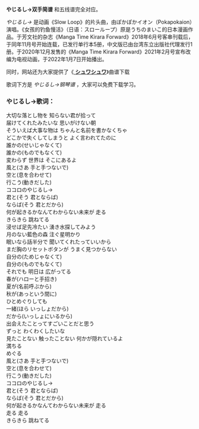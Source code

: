 

**やじるし→双手简谱** 和五线谱完全对应。

_やじるし→_ 是动画《Slow
Loop》的片头曲，由ぽかぽかイオン（Pokapokaion）演唱。《女孩的钓鱼慢活》（日语：スローループ）原是うちのまいこ的日本漫画作品。于芳文社的杂志《Manga
Time Kirara
Forward》2018年6月号客串刊载后，于同年11月号开始连载，已发行单行本5册，中文版已由台湾东立出版社代理发行1册。于2020年12月发售的《Manga
Time Kirara Forward》2021年2月号宣布改编为电视动画，于2022年1月7日开始播出。

同时，网站还为大家提供了《[ **シュワシュワ**](Music-14030-シュワシュワ-女孩的钓鱼慢活ED.html "シュワシュワ")》曲谱下载

歌词下方是 _やじるし→钢琴谱_ ，大家可以免费下载学习。

### やじるし→歌词：

大切な落とし物を 知らない君が拾って  
届けてくれたみたいな 思いがけない朝  
そういえば大事な物は ちゃんと名前を書かなくちゃ  
どこかで失くしてしまうと よく言われてたのに  
誰かの(せいじゃなくて)  
誰かの(ものでもなくて)  
変わらず 世界は そこにあるよ  
風と(さあ 手と手つないで)  
空と(息を合わせて)  
行こう(動きだした)  
ココロのやじるし→  
君と(そう 君とならば)  
ならば(そう 君とだから)  
何が起きるかなんてわからない未来が 走る  
きらきら 跳ねてる  
浸せば足先冷たい 湧き水探してみよう  
月のない藍色の森 注ぐ星明かり  
眠いなら話半分で 聞いてくれたっていいから  
まだ胸のリセットボタンが うまく見つからない  
自分の(ためじゃなくて)  
自分の(ものでもなくて)  
それでも 明日は 広がってる  
春が(ハローと手招き)  
夏が(名前呼ぶから)  
秋が(あっという間に)  
ひとめぐりしても  
一緒(ほら いっしょだから)  
だから(いっしょにいるから)  
出会えたことってすごいことだと思う  
ずっと わくわくしたいな  
見たことない 触ったことない 何かが隠れているよ  
満ちる  
めぐる  
風と(さあ 手と手つないで)  
空と(息を合わせて)  
行こう(動きだした)  
ココロのやじるし→  
君と(そう 君とならば)  
ならば(そう 君とだから)  
何が起きるかなんてわからない未来が 走る  
走る 走る  
きらきら 跳ねてる

